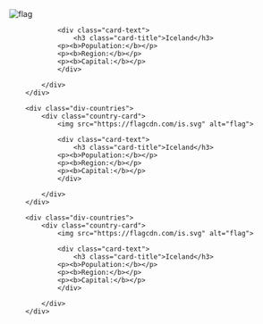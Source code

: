  <div class="div-countries">
            <div class="country-card">
                <img src="https://flagcdn.com/is.svg" alt="flag">

                <div class="card-text">
                    <h3 class="card-title">Iceland</h3>
                <p><b>Population:</b></p>
                <p><b>Region:</b></p>
                <p><b>Capital:</b></p> 
                </div>
                
            </div>
        </div>

        <div class="div-countries">
            <div class="country-card">
                <img src="https://flagcdn.com/is.svg" alt="flag">

                <div class="card-text">
                    <h3 class="card-title">Iceland</h3>
                <p><b>Population:</b></p>
                <p><b>Region:</b></p>
                <p><b>Capital:</b></p> 
                </div>
                
            </div>
        </div>

        <div class="div-countries">
            <div class="country-card">
                <img src="https://flagcdn.com/is.svg" alt="flag">

                <div class="card-text">
                    <h3 class="card-title">Iceland</h3>
                <p><b>Population:</b></p>
                <p><b>Region:</b></p>
                <p><b>Capital:</b></p> 
                </div>
                
            </div>
        </div>